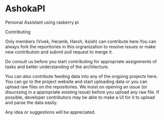 # AshokaPI
Personal Assistant using rasberry pi


Contributing

Only members (Vivek, Heramb, Harsh, Asish) can contribute here.You can always fork the reporitories in this orgranization to resolve issues or make new contribution and submit pull request to merge it.

Do consult us before you start contributing for appropriate assignments of tasks and better understanding of the architecture.

You can also contribute feeding data into any of the ongoing projects here. You can go to the project website and start uploading data or you can upload raw files on the repositories. We insist on opening an issue (or disucssing in a appropriate existing issue) before you upload any raw file. If possible, developer contributors may be able to make a UI for it to upload and parse the data easily.

Any idea or suggestions will be appreciated.
